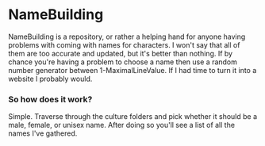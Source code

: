 # NameBuilding
NameBuilding is a repository, or rather a helping hand for anyone having problems with coming with names for characters. I won't say that all of them are too accurate and updated, but it's better than nothing. If by chance you're having a problem to choose a name then use a random number generator between 1-MaximalLineValue. If I had time to turn it into a website I probably would. 

### So how does it work?
Simple. Traverse through the culture folders and pick whether it should be a male, female, or unisex name. After doing so you'll see a list of all the names I've gathered.
